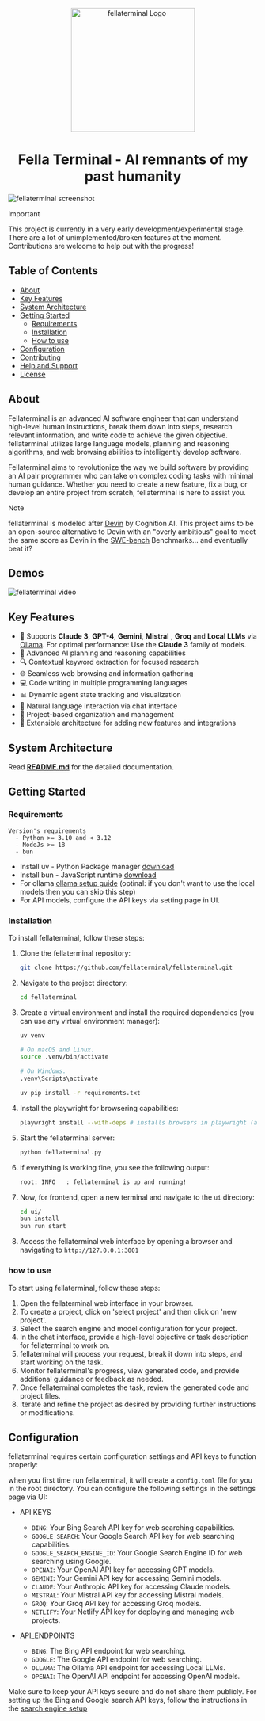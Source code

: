 <p align="center">
  <img src=".assets/fellaterminal-avatar.jpg" alt="fellaterminal Logo" width="250">
</p>

<h1 align="center"> Fella Terminal - AI remnants of my past humanity </h1>

![fellaterminal screenshot](.assets/fellaterminal-screenshot.jpg)

> [!IMPORTANT]  
> This project is currently in a very early development/experimental stage. There are a lot of unimplemented/broken features at the moment. Contributions are welcome to help out with the progress!

## Table of Contents

- [About](#about)
- [Key Features](#key-features)
- [System Architecture](#system-architecture)
- [Getting Started](#getting-started)
  - [Requirements](#requirements)
  - [Installation](#installation)
  - [How to use](#how-to-use)
- [Configuration](#configuration)
- [Contributing](#contributing)
- [Help and Support](#help-and-support)
- [License](#license)

## About

Fellaterminal is an advanced AI software engineer that can understand high-level human instructions, break them down into steps, research relevant information, and write code to achieve the given objective. fellaterminal utilizes large language models, planning and reasoning algorithms, and web browsing abilities to intelligently develop software.

Fellaterminal aims to revolutionize the way we build software by providing an AI pair programmer who can take on complex coding tasks with minimal human guidance. Whether you need to create a new feature, fix a bug, or develop an entire project from scratch, fellaterminal is here to assist you.

> [!NOTE]
> fellaterminal is modeled after [Devin](https://www.cognition-labs.com/introducing-devin) by Cognition AI. This project aims to be an open-source alternative to Devin with an "overly ambitious" goal to meet the same score as Devin in the [SWE-bench](https://www.swebench.com/) Benchmarks... and eventually beat it?

## Demos

![fellaterminal video](.assets/DEMO.gif)

## Key Features

- 🤖 Supports **Claude 3**, **GPT-4**, **Gemini**, **Mistral** , **Groq** and **Local LLMs** via [Ollama](https://ollama.com). For optimal performance: Use the **Claude 3** family of models.
- 🧠 Advanced AI planning and reasoning capabilities
- 🔍 Contextual keyword extraction for focused research
- 🌐 Seamless web browsing and information gathering
- 💻 Code writing in multiple programming languages
- 📊 Dynamic agent state tracking and visualization
- 💬 Natural language interaction via chat interface
- 📂 Project-based organization and management
- 🔌 Extensible architecture for adding new features and integrations

## System Architecture

Read [**README.md**](docs/architecture) for the detailed documentation.


## Getting Started

### Requirements
```
Version's requirements
  - Python >= 3.10 and < 3.12
  - NodeJs >= 18
  - bun
```

- Install uv - Python Package manager [download](https://github.com/astral-sh/uv)
- Install bun - JavaScript runtime [download](https://bun.sh/docs/installation)
- For ollama [ollama setup guide](docs/Installation/ollama.md) (optinal: if you don't want to use the local models then you can skip this step)
- For API models, configure the API keys via setting page in UI.


### Installation

To install fellaterminal, follow these steps:

1. Clone the fellaterminal repository:
   ```bash
   git clone https://github.com/fellaterminal/fellaterminal.git
   ```
2. Navigate to the project directory:
   ```bash
   cd fellaterminal
   ```
3. Create a virtual environment and install the required dependencies (you can use any virtual environment manager):
   ```bash
   uv venv
   
   # On macOS and Linux.
   source .venv/bin/activate

   # On Windows.
   .venv\Scripts\activate

   uv pip install -r requirements.txt
   ```
4. Install the playwright for browsering capabilities:
   ```bash
   playwright install --with-deps # installs browsers in playwright (and their deps) if required
   ```
5. Start the fellaterminal server:
   ```bash
   python fellaterminal.py
   ```
6. if everything is working fine, you see the following output:
   ```bash
   root: INFO   : fellaterminal is up and running!
   ```
7. Now, for frontend, open a new terminal and navigate to the `ui` directory:
   ```bash
   cd ui/
   bun install
   bun run start
   ```
8. Access the fellaterminal web interface by opening a browser and navigating to `http://127.0.0.1:3001`

### how to use

To start using fellaterminal, follow these steps:

1. Open the fellaterminal web interface in your browser.
2. To create a project, click on 'select project' and then click on 'new project'.
3. Select the search engine and model configuration for your project.
4. In the chat interface, provide a high-level objective or task description for fellaterminal to work on.
5. fellaterminal will process your request, break it down into steps, and start working on the task.
6. Monitor fellaterminal's progress, view generated code, and provide additional guidance or feedback as needed.
7. Once fellaterminal completes the task, review the generated code and project files.
8. Iterate and refine the project as desired by providing further instructions or modifications.

## Configuration

fellaterminal requires certain configuration settings and API keys to function properly:

when you first time run fellaterminal, it will create a `config.toml` file for you in the root directory. You can configure the following settings in the settings page via UI:

- API KEYS
   - `BING`: Your Bing Search API key for web searching capabilities.
   - `GOOGLE_SEARCH`: Your Google Search API key for web searching capabilities.
   - `GOOGLE_SEARCH_ENGINE_ID`: Your Google Search Engine ID for web searching using Google.
   - `OPENAI`: Your OpenAI API key for accessing GPT models.
   - `GEMINI`: Your Gemini API key for accessing Gemini models.
   - `CLAUDE`: Your Anthropic API key for accessing Claude models.
   - `MISTRAL`: Your Mistral API key for accessing Mistral models.
   - `GROQ`: Your Groq API key for accessing Groq models.
   - `NETLIFY`: Your Netlify API key for deploying and managing web projects.

- API_ENDPOINTS
   - `BING`: The Bing API endpoint for web searching.
   - `GOOGLE`: The Google API endpoint for web searching.
   - `OLLAMA`: The Ollama API endpoint for accessing Local LLMs.
   - `OPENAI`: The OpenAI API endpoint for accessing OpenAI models.

Make sure to keep your API keys secure and do not share them publicly. For setting up the Bing and Google search API keys, follow the instructions in the [search engine setup](docs/Installation/search_engine.md)
